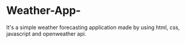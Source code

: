 # Weather-App-
It's a simple weather forecasting application made by using html, css,  javascript and openweather api.
